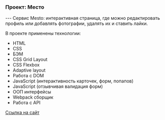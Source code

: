 <h3>
  Проект: Место
</h3>
---
Сервис Mesto: интерактивная страница, где можно редактировать
профиль или добавлять фотографии, удалять их и ставить лайки.

В проекте применены технологии:
* HTML
* CSS
* БЭМ
* CSS Grid Layout
* CSS Flexbox
* Adaptive layout
* Работа с DOM
* JavaScript (интерактивность карточек, форм, попапов)
* JavaScript (отзывчивая валидация форм)
* ООП интерфейсы
* Webpack сборщик
* Работа с API

[Ссылка на сайт](https://rust007-91.github.io/mesto/)

